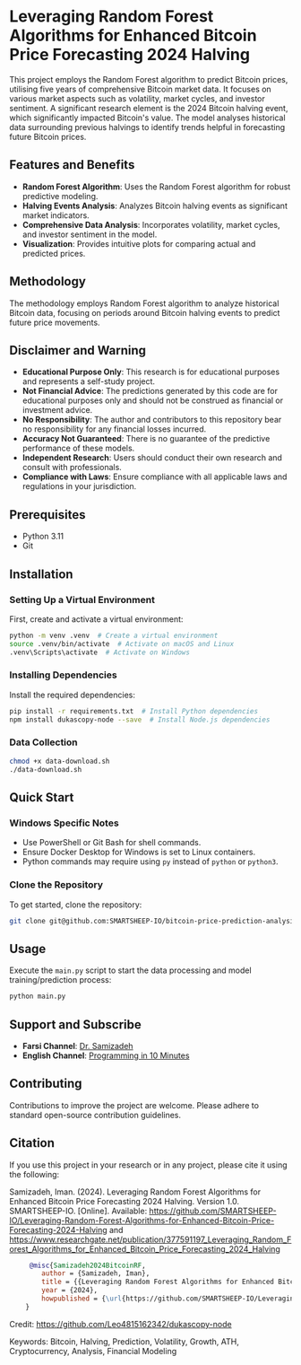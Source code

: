 # Leveraging Random Forest Algorithms for Enhanced Bitcoin Price Forecasting 2024 Halving

This project employs the Random Forest algorithm to predict Bitcoin prices, utilising five years of comprehensive Bitcoin market data. It focuses on various market aspects such as volatility, market cycles, and investor sentiment. A significant research element is the 2024 Bitcoin halving event, which significantly impacted Bitcoin's value. The model analyses historical data surrounding previous halvings to identify trends helpful in forecasting future Bitcoin prices.

## Features and Benefits
- **Random Forest Algorithm**: Uses the Random Forest algorithm for robust predictive modeling.
- **Halving Events Analysis**: Analyzes Bitcoin halving events as significant market indicators.
- **Comprehensive Data Analysis**: Incorporates volatility, market cycles, and investor sentiment in the model.
- **Visualization**: Provides intuitive plots for comparing actual and predicted prices.

## Methodology
The methodology employs Random Forest algorithm to analyze historical Bitcoin data, focusing on periods around Bitcoin halving events to predict future price movements.

## Disclaimer and Warning
- **Educational Purpose Only**: This research is for educational purposes and represents a self-study project.
- **Not Financial Advice**: The predictions generated by this code are for educational purposes only and should not be construed as financial or investment advice.
- **No Responsibility**: The author and contributors to this repository bear no responsibility for any financial losses incurred.
- **Accuracy Not Guaranteed**: There is no guarantee of the predictive performance of these models.
- **Independent Research**: Users should conduct their own research and consult with professionals.
- **Compliance with Laws**: Ensure compliance with all applicable laws and regulations in your jurisdiction.

## Prerequisites
- Python 3.11
- Git

## Installation

### Setting Up a Virtual Environment
First, create and activate a virtual environment:

```bash
python -m venv .venv  # Create a virtual environment
source .venv/bin/activate  # Activate on macOS and Linux
.venv\Scripts\activate  # Activate on Windows
```

### Installing Dependencies
Install the required dependencies:

```bash
pip install -r requirements.txt  # Install Python dependencies
npm install dukascopy-node --save  # Install Node.js dependencies
```

### Data Collection

```bash
chmod +x data-download.sh
./data-download.sh
```

## Quick Start
### Windows Specific Notes
- Use PowerShell or Git Bash for shell commands.
- Ensure Docker Desktop for Windows is set to Linux containers.
- Python commands may require using `py` instead of `python` or `python3`.

### Clone the Repository
To get started, clone the repository:

```bash
git clone git@github.com:SMARTSHEEP-IO/bitcoin-price-prediction-analysis-simulating-growth-near-ath-halving.git
```

## Usage
Execute the `main.py` script to start the data processing and model training/prediction process:

```bash
python main.py
```

## Support and Subscribe
- **Farsi Channel**: [Dr.  Samizadeh](https://www.youtube.com/channel/DrSamizadeh)
- **English Channel**: [Programming in 10 Minutes](https://www.youtube.com/channel/ProgrammingIn10Minutes)

## Contributing
Contributions to improve the project are welcome. Please adhere to standard open-source contribution guidelines.

## Citation
If you use this project in your research or in any project, please cite it using the following:

Samizadeh, Iman. (2024). Leveraging Random Forest Algorithms for Enhanced Bitcoin Price Forecasting 2024 Halving. Version 1.0. SMARTSHEEP-IO. [Online]. Available: https://github.com/SMARTSHEEP-IO/Leveraging-Random-Forest-Algorithms-for-Enhanced-Bitcoin-Price-Forecasting-2024-Halving and https://www.researchgate.net/publication/377591197_Leveraging_Random_Forest_Algorithms_for_Enhanced_Bitcoin_Price_Forecasting_2024_Halving 

```bibtex
     @misc{Samizadeh2024BitcoinRF,
        author = {Samizadeh, Iman},
        title = {{Leveraging Random Forest Algorithms for Enhanced Bitcoin Price Forecasting 2024 Halving}},
        year = {2024},
        howpublished = {\url{https://github.com/SMARTSHEEP-IO/Leveraging-Random-Forest-Algorithms-for-Enhanced-Bitcoin-Price-Forecasting-2024-Halving}}
    }
```

Credit:
https://github.com/Leo4815162342/dukascopy-node

Keywords: Bitcoin, Halving, Prediction, Volatility, Growth, ATH, Cryptocurrency, Analysis, Financial Modeling

